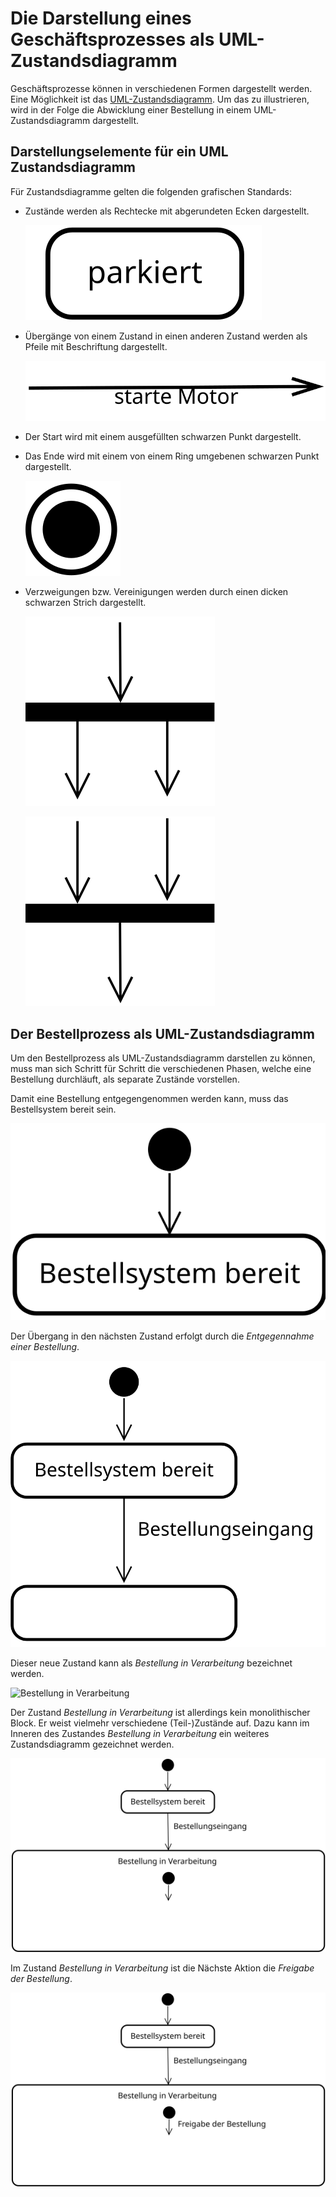 # Die Darstellung eines Geschäftsprozesses als UML-Zustandsdiagramm

Geschäftsprozesse können in verschiedenen Formen dargestellt werden.
Eine Möglichkeit ist das
[UML-Zustandsdiagramm](https://de.wikipedia.org/wiki/Zustandsdiagramm_(UML)).
Um das zu illustrieren, wird in der Folge die Abwicklung einer
Bestellung in einem UML-Zustandsdiagramm dargestellt.

## Darstellungselemente für ein UML Zustandsdiagramm

Für Zustandsdiagramme gelten die folgenden grafischen Standards:

- Zustände werden als Rechtecke mit abgerundeten Ecken dargestellt.
  
  ![Zustand](../visualisierungen/zustand.svg)

- Übergänge von einem Zustand in einen anderen Zustand werden als Pfeile
  mit Beschriftung dargestellt.

  ![Übergang](../visualisierungen/uebergang.svg)

- Der Start wird mit einem ausgefüllten schwarzen Punkt dargestellt.
- Das Ende wird mit einem von einem Ring umgebenen schwarzen Punkt
  dargestellt.

  ![Endzustand](../visualisierungen/endzustand.svg)

- Verzweigungen bzw. Vereinigungen werden durch einen dicken schwarzen
  Strich dargestellt.

  ![Verzweigung](../visualisierungen/verzweigung.svg)

  ![Vereinigung](../visualisierungen/vereinigung.svg)

## Der Bestellprozess als UML-Zustandsdiagramm

Um den Bestellprozess als UML-Zustandsdiagramm darstellen zu können,
muss man sich Schritt für Schritt die verschiedenen Phasen, welche 
eine Bestellung durchläuft, als separate Zustände vorstellen.

Damit eine Bestellung entgegengenommen werden kann, muss das
Bestellsystem bereit sein.

![Bestellsystem bereit](../visualisierungen/bestellsystem_bereit.svg)

Der Übergang in den nächsten Zustand erfolgt durch die *Entgegennahme
einer Bestellung*.

![Bestellungseingang](../visualisierungen/bestellungseingang.svg)

Dieser neue Zustand kann als *Bestellung in Verarbeitung* bezeichnet werden.

![Bestellung in
Verarbeitung](../visualisierungen/best_in_verarbeitung.svg)

Der Zustand *Bestellung in Verarbeitung* ist allerdings kein
monolithischer Block.
Er weist vielmehr verschiedene (Teil-)Zustände auf.
Dazu kann im Inneren des Zustandes *Bestellung in Verarbeitung* ein
weiteres Zustandsdiagramm gezeichnet werden.

![Zustände in Zustand](../visualisierungen/zustand_in_zustand.svg)

Im Zustand *Bestellung in Verarbeitung* ist die Nächste Aktion die
*Freigabe der Bestellung*.

![Freigabe der Bestellung](../visualisierungen/freigabe_der_bestellung.svg)